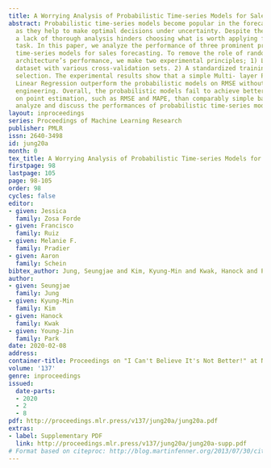 ```yaml
---
title: A Worrying Analysis of Probabilistic Time-series Models for Sales Forecasting
abstract: Probabilistic time-series models become popular in the forecasting field
  as they help to make optimal decisions under uncertainty. Despite the growing interest,
  a lack of thorough analysis hinders choosing what is worth applying for the desired
  task. In this paper, we analyze the performance of three prominent probabilistic
  time-series models for sales forecasting. To remove the role of random chance in
  architecture’s performance, we make two experimental principles; 1) Large-scale
  dataset with various cross-validation sets. 2) A standardized training and hyperparameter
  selection. The experimental results show that a simple Multi- layer Perceptron and
  Linear Regression outperform the probabilistic models on RMSE without any feature
  engineering. Overall, the probabilistic models fail to achieve better performance
  on point estimation, such as RMSE and MAPE, than comparably simple baselines. We
  analyze and discuss the performances of probabilistic time-series models.
layout: inproceedings
series: Proceedings of Machine Learning Research
publisher: PMLR
issn: 2640-3498
id: jung20a
month: 0
tex_title: A Worrying Analysis of Probabilistic Time-series Models for Sales Forecasting
firstpage: 98
lastpage: 105
page: 98-105
order: 98
cycles: false
editor:
- given: Jessica 
  family: Zosa Forde
- given: Francisco
  family: Ruiz
- given: Melanie F. 
  family: Pradier
- given: Aaron 
  family: Schein
bibtex_author: Jung, Seungjae and Kim, Kyung-Min and Kwak, Hanock and Park, Young-Jin
author:
- given: Seungjae
  family: Jung
- given: Kyung-Min
  family: Kim
- given: Hanock
  family: Kwak
- given: Young-Jin
  family: Park
date: 2020-02-08
address: 
container-title: Proceedings on "I Can't Believe It's Not Better!" at NeurIPS Workshops
volume: '137'
genre: inproceedings
issued:
  date-parts:
  - 2020
  - 2
  - 8
pdf: http://proceedings.mlr.press/v137/jung20a/jung20a.pdf
extras:
- label: Supplementary PDF
  link: http://proceedings.mlr.press/v137/jung20a/jung20a-supp.pdf
# Format based on citeproc: http://blog.martinfenner.org/2013/07/30/citeproc-yaml-for-bibliographies/
---
```

